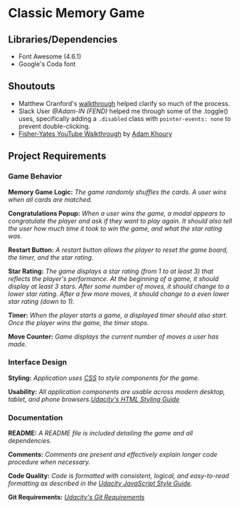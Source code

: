 # Classic Memory Game

## Libraries/Dependencies

- Font Awesome (4.6.1)
- Google's Coda font

## Shoutouts

- Matthew Cranford's [walkthrough](https://matthewcranford.com/memory-game-walkthrough-part-1-setup/) helped clarify so much of the process.
- Slack User _@Adam-IN (FEND)_ helped me through some of the .toggle() uses, specifically adding a `.disabled` class with `pointer-events: none` to prevent double-clicking.
- [Fisher-Yates YouTube Walkthrough](https://www.youtube.com/watch?v=tLxBwSL3lPQ) by [Adam Khoury](https://www.youtube.com/channel/UCpzRDg0orQBZFBPzeXm1yNg)

## Project Requirements

### Game Behavior

**Memory Game Logic:**
_The game randomly shuffles the cards. A user wins when all cards are matched._

**Congratulations Popup:**
_When a user wins the game, a modal appears to congratulate the player and ask if they want to play again. It should also tell the user how much time it took to win the game, and what the star rating was._

**Restart Button:**
_A restart button allows the player to reset the game board, the timer, and the star rating._

**Star Rating:**
_The game displays a star rating (from 1 to at least 3) that reflects the player's performance. At the beginning of a game, it should display at least 3 stars. After some number of moves, it should change to a lower star rating. After a few more moves, it should change to a even lower star rating (down to 1)._

**Timer:**
_When the player starts a game, a displayed timer should also start. Once the player wins the game, the timer stops._

**Move Counter:**
_Game displays the current number of moves a user has made._

### Interface Design

**Styling:**
_Application uses [CSS](http://udacity.github.io/frontend-nanodegree-styleguide/css.html) to style components for the game._

**Usability:**
_All application components are usable across modern desktop, tablet, and phone browsers.[Udacity's HTML Styling Guide](http://udacity.github.io/frontend-nanodegree-styleguide/index.html)_

### Documentation

**README:**
_A README file is included detailing the game and all dependencies._

**Comments:**
_Comments are present and effectively explain longer code procedure when necessary._

**Code Quality:**
_Code is formatted with consistent, logical, and easy-to-read formatting as described in the [Udacity JavaScript Style Guide](http://udacity.github.io/frontend-nanodegree-styleguide/javascript.html)._

**Git Requirements:**
_[Udacity's Git Requirements](https://udacity.github.io/git-styleguide/)_